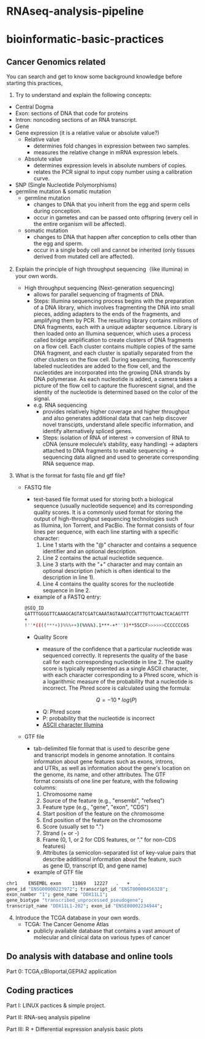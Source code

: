 # RNAseq-analysis-pipeline

# bioinformatic-basic-practices

## Cancer Genomics related

You can search and get to know some background knowledge before starting this practices,

1. Try to understand and explain the following concepts:
- Central Dogma
- Exon: sections of DNA that code for proteins
- Intron: noncoding sections of an RNA transcript.
- Gene
- Gene expression (it is a relative value or absolute value?)
    - Relative value
        - determines fold changes in expression between two samples.
        - measures the relative change in mRNA expression lebels.
    - Absolute value
        - determines expression levels in absolute numbers of copies.
        - relates the PCR signal to input copy number using a calibration curve.
- SNP (Single Nucleotide Polymorphisms)
- germline mutation & somatic mutation
    - germline mutation
        - changes to DNA that you inherit from the egg and sperm cells during conception.
        - occur in gametes and can be passed onto offspring (every cell in the entire organism will be affected).
    - somatic mutation
        - changes to DNA that happen after conception to cells other than the egg and sperm.
        - occur in a single body cell and cannot be inherited (only tissues derived from mutated cell are affected).

2. Explain the principle of high throughput sequencing（like illumina) in your own words.
    - High throughput sequencing (Next-generation sequencing)
        - allows for parallel sequencing of fragments of DNA.
        - Steps: Illumina sequencing process begins with the preparation of a DNA library, which involves fragmenting the DNA into small pieces, adding adapters to the ends of the fragments, and amplifying them by PCR. The resulting library contains millions of DNA fragments, each with a unique adapter sequence. Library is then loaded onto an Illumina sequencer, which uses a process called bridge amplification to create clusters of DNA fragments on a flow cell. Each cluster contains multiple copies of the same DNA fragment, and each cluster is spatially separated from the other clusters on the flow cell. During sequencing, fluorescently labeled nucleotides are added to the flow cell, and the nucleotides are incorporated into the growing DNA strands by DNA polymerase. As each nucleotide is added, a camera takes a picture of the flow cell to capture the fluorescent signal, and the identity of the nucleotide is determined based on the color of the signal.
        - e.g. RNA sequencing
            - provides relatively higher coverage and higher throughput and also generates additional data that can help discover novel transcipts, understand allele specific information, and identify alternatively spliced genes.
            - Steps: isolation of RNA of interest → conversion of RNA to cDNA (ensure molecule’s stability, easy handling) → adapters attached to DNA fragments to enable sequencing → sequencing data aligned and used to generate corresponding RNA sequence map.
            
3. What is the format for fastq file and gtf file?
    - FASTQ file
        - text-based file format used for storing both a biological sequence (usually nucleotide sequence) and its corresponding quality scores. It is a commonly used format for storing the output of high-throughput sequencing technologies such as Illumina, Ion Torrent, and PacBio. The format consists of four lines per sequence, with each line starting with a specific character:
            1. Line 1 starts with the "@" character and contains a sequence identifier and an optional description.
            2. Line 2 contains the actual nucleotide sequence.
            3. Line 3 starts with the "+" character and may contain an optional description (which is often identical to the description in line 1).
            4. Line 4 contains the quality scores for the nucleotide sequence in line 2.
        - example of a FASTQ entry:
        
        ```bash
        @SEQ_ID
        GATTTGGGGTTCAAAGCAGTATCGATCAAATAGTAAATCCATTTGTTCAACTCACAGTTT
        +
        !''*((((***+))%%%++)(%%%%).1***-+*''))**55CCF>>>>>>CCCCCCC65
        ```
        
        - Quality Score
            - measure of the confidence that a particular nucleotide was sequenced correctly. It represents the quality of the base call for each corresponding nucleotide in line 2. The quality score is typically represented as a single ASCII character, with each character corresponding to a Phred score, which is a logarithmic measure of the probability that a nucleotide is incorrect. The Phred score is calculated using the formula:
            
            $$
            Q = -10 * log(P)
            $$
            
            - Q: Phred score
            - P: probability that the nucleotide is incorrect
            - [ASCII character Illumina](https://support.illumina.com/help/BaseSpace_OLH_009008/Content/Source/Informatics/BS/QualityScoreEncoding_swBS.htm)
    - GTF file
        - tab-delimited file format that is used to describe gene and transcript models in genome annotation. It contains information about gene features such as exons, introns, and UTRs, as well as information about the gene's location on the genome, its name, and other attributes. The GTF format consists of one line per feature, with the following columns:
            1. Chromosome name
            2. Source of the feature (e.g., "ensembl", "refseq")
            3. Feature type (e.g., "gene", "exon", "CDS")
            4. Start position of the feature on the chromosome
            5. End position of the feature on the chromosome
            6. Score (usually set to ".")
            7. Strand (+ or -)
            8. Frame (0, 1, or 2 for CDS features, or "." for non-CDS features)
            9. Attributes (a semicolon-separated list of key-value pairs that describe additional information about the feature, such as gene ID, transcript ID, and gene name)
        - example of GTF file

```bash
chr1	ENSEMBL	exon	11869	12227	.	+	.	
gene_id "ENSG00000223972"; transcript_id "ENST00000456328"; 
exon_number "1"; gene_name "DDX11L1"; 
gene_biotype "transcribed_unprocessed_pseudogene"; 
transcript_name "DDX11L1-202"; exon_id "ENSE00002234944";
```

4. Introduce the TCGA database in your own words.
    - TCGA: The Cancer Genome Atlas
        - publicly available database that contains a vast amount of molecular and clinical data on various types of cancer

## Do analysis with database and online tools

Part 0: TCGA,cBIoportal,GEPIA2 application

## Coding practices

Part I: LINUX pactices & simple project.

Part II: RNA-seq analysis pipeline

Part III: R + Differential expression analysis basic plots
